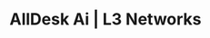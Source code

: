 ---
layout: 'layouts/alldeskai.html'
title: 'AllDesk Ai | L3 Networks'
metaDesc: 'AllDesk Ai from L3 Networks is an AI-enhanced helpdesk solution offering smart ticket routing, resolution suggestions, quality control, and intelligent support automation for growing teams.'
metaKeywords: 'AI Helpdesk, Helpdesk Automation, Ticket Resolution AI, Smart Helpdesk, AI Customer Support, IT Helpdesk AI, SLA Ticket QA, AI Support Tools, Sentiment Analysis Helpdesk, CloudRadial AI Chat'
eleventyExcludeFromCollections: true

prodtitle: |
  Why Partner with L3 Networks for AllDesk Ai?
prodbody: |
  <p class="mb-5">Empowering your workforce starts with removing friction from IT support. At L3 Networks, we combine two decades of enterprise expertise with cutting-edge AI to deliver a helpdesk experience that is faster, smarter, and more effective. Unlike most SaaS platforms or reactive MSPs, AllDesk Ai is a fully staffed, in-house helpdesk solution. You get 24/7 availability from day one, white-glove onboarding, true co-management, and expert support built in.</p>
  <p>You are not just buying a tool. You are gaining a modern, enterprise-grade helpdesk team that detects user frustration before it escalates, stops recurring problems before they impact your business, and keeps your workforce productive around the clock.</p>

valueProps:
  - icon: <i data-lucide="alarm-clock-check" class="block w-16 h-16 text-teal-400" style="stroke-width:1px;"></i>
    title: Faster Resolutions, Smarter Outcomes
    description: AllDesk Ai uses intelligent triage, smart workflows, and sentiment tracking to reduce downtime and boost resolution accuracy.

  - icon: <i data-lucide="party-popper" class="block w-16 h-16 text-teal-400" style="stroke-width:1px;"></i>
    title: Elevated User Experience
    description: With Ai-driven chat and assurance tools, your users get fast, accurate, and consistent support—every time.

  - icon: <i data-lucide="blocks" class="block w-16 h-16 text-teal-400" style="stroke-width:1px;"></i>
    title: Built to Scale With You
    description: Whether you're growing or changing tools, AllDesk Ai scales with you—no retraining, retooling, or hand-holding needed.

  - icon: <i data-lucide="person-standing" class="block w-16 h-16 text-teal-400" style="stroke-width:1px;"></i>
    title: Human Expertise, 24/7
    description: Get the speed of Ai with the assurance of real human help—our 24/7 team is always ready to support your users.

---